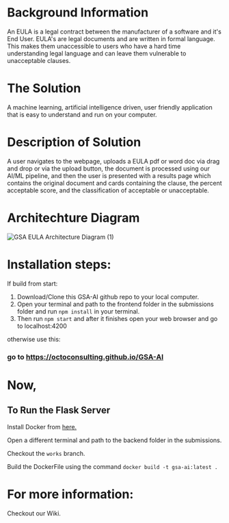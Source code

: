# Background Information

An EULA is a legal contract between the manufacturer of a software and it's End User.  EULA's are legal documents and are written in formal language.  This makes them unaccessible to users who have a hard time understanding legal language and can leave them vulnerable to unacceptable clauses.

# The Solution

A machine learning, artificial intelligence driven, user friendly application that is easy to understand and run on your computer.


# Description of Solution 

A user navigates to the webpage, uploads a EULA pdf or word doc via drag and drop or via the upload button, the document is processed using our AI/ML pipeline, and then the user is presented with a results page which contains the original document and cards containing the clause, the percent acceptable score, and the classification of acceptable or unacceptable.

# Architechture Diagram
![GSA EULA Architecture Diagram (1)](https://user-images.githubusercontent.com/17444067/90678596-e3697880-e22c-11ea-9280-f3f33c943c47.png)










# Installation steps: 
If build from start: 
1. Download/Clone this GSA-AI github repo to your local computer.
2. Open your terminal and path to the frontend folder in the submissions folder
    and run `npm install` in your terminal.
3. Then run `npm start` and after it finishes open your web browser and go to localhost:4200

otherwise use this: 
### go to https://octoconsulting.github.io/GSA-AI

# Now,
## To Run the Flask Server
Install Docker from [here.](https://docs.docker.com/desktop/)

Open a different terminal and path to the backend folder in the submissions.

Checkout the `works` branch.

Build the DockerFile using the command `docker build -t gsa-ai:latest .`

# For more information: 
Checkout our Wiki. 



